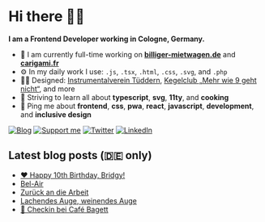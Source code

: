 # Hi there 👋🏼

**I am a Frontend Developer working in Cologne, Germany.**

* 🏢 I am currently full-time working on **[billiger-mietwagen.de](https://www.billiger-mietwagen.de/)** and **[carigami.fr](https://www.carigami.fr/)**
* ⚙️ In my daily work I use: `.js`, `.tsx`, `.html`, `.css`, `.svg`, and `.php`
* 💅🏼 Designed: [Instrumentalverein Tüddern](https://instrumentalverein-tueddern.de/), [Kegelclub „Mehr wie 9 geht nicht“](https://kegelclub-tüddern.de/), and more
* 🌱 Striving to learn all about **typescript**, **svg**, **11ty**, and **cooking**
* 💬 Ping me about **frontend**, **css**, **pwa**, **react**, **javascript**, **development**, and **inclusive design**

[![Blog](https://img.shields.io/badge/blog-c71585?style=for-the-badge&logo=wordpress&logoColor=white)](https://marcgoertz.de/)
[![Support me](https://img.shields.io/badge/Buy%20me%20a%20coffee-FF5E5B?style=for-the-badge&logo=ko-fi&logoColor=white)](https://ko-fi.com/mrcgrtz)
[![Twitter](https://img.shields.io/badge/twitter-1DA1F2?style=for-the-badge&logo=twitter&logoColor=white)](https://twitter.com/dreamseer)
[![LinkedIn](https://img.shields.io/badge/linkedin-0A66C2?style=for-the-badge&logo=linkedin&logoColor=white)](https://www.linkedin.com/in/mrcgrtz/)

## Latest blog posts (🇩🇪 only)

<!-- POST-LIST:START -->
- [❤️ Happy 10th Birthday, Bridgy!](https://marcgoertz.de/2022/%e2%9d%a4%ef%b8%8f-happy-10th-birthday-bridgy)
- [Bel-Air](https://marcgoertz.de/2022/bel-air)
- [Zurück an die Arbeit](https://marcgoertz.de/2022/zurueck-an-die-arbeit)
- [Lachendes Auge, weinendes Auge](https://marcgoertz.de/2022/lachendes-auge-weinendes-auge)
- [📍 Checkin bei Café Bagett](https://marcgoertz.de/2022/3682)
<!-- POST-LIST:END -->

